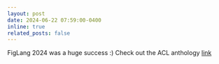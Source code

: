```yaml
---
layout: post
date: 2024-06-22 07:59:00-0400
inline: true
related_posts: false
---
```


FigLang 2024 was a huge success :) Check out the ACL anthology [link](https://aclanthology.org/volumes/2024.figlang-1/)


